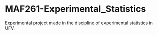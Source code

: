 # MAF261-Experimental_Statistics
Experimental project made in the discipline of experimental statistics in UFV.
